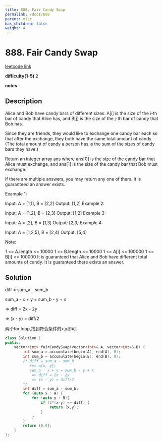 ```yaml
---
title: 888. Fair Candy Swap
permalink: /docs/888
parent: misc
has_children: false
weight: 4
---
```

# 888. Fair Candy Swap
[leetcode link](https://leetcode.com/problems/fair-candy-swap/)

**difficulty(1-5)** 
2

**notes** 


## Description
Alice and Bob have candy bars of different sizes: A[i] is the size of the i-th bar of candy that Alice has, and B[j] is the size of the j-th bar of candy that Bob has.

Since they are friends, they would like to exchange one candy bar each so that after the exchange, they both have the same total amount of candy.  (The total amount of candy a person has is the sum of the sizes of candy bars they have.)

Return an integer array ans where ans[0] is the size of the candy bar that Alice must exchange, and ans[1] is the size of the candy bar that Bob must exchange.

If there are multiple answers, you may return any one of them.  It is guaranteed an answer exists.

 

Example 1:

Input: A = [1,1], B = [2,2]
Output: [1,2]
Example 2:

Input: A = [1,2], B = [2,3]
Output: [1,2]
Example 3:

Input: A = [2], B = [1,3]
Output: [2,3]
Example 4:

Input: A = [1,2,5], B = [2,4]
Output: [5,4]
 

Note:

1 <= A.length <= 10000
1 <= B.length <= 10000
1 <= A[i] <= 100000
1 <= B[i] <= 100000
It is guaranteed that Alice and Bob have different total amounts of candy.
It is guaranteed there exists an answer.


## Solution
diff = sum_a - sum_b 

sum_a - x + y = sum_b - y + x

=> diff = 2x - 2y

=> (x - y) = diff/2

两个for loop,找到符合条件的x,y即可.

```c++
class Solution {
public:
    vector<int> fairCandySwap(vector<int>& A, vector<int>& B) {
        int sum_a = accumulate(begin(A), end(A), 0);
        int sum_b = accumulate(begin(B), end(B), 0);
        /* diff = sum_a - sum_b 
           res ={x, y};
           sum_a - x + y = sum_b - y + x
            => diff = 2x - 2y
            => (x - y) = diff/2
        */
        int diff = sum_a - sum_b;
        for (auto x : A) {
            for (auto y : B){
                if (2*(x-y) == diff) {
                    return {x,y};
                }
            }
        }
        return {0,0};
    }
};
``` 

<!-- 
Default label
{: .label }

Blue label
{: .label .label-blue }

Stable
{: .label .label-green }

New release
{: .label .label-purple }

Coming soon
{: .label .label-yellow }

Deprecated
{: .label .label-red } -->

